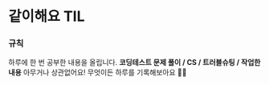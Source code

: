 # 같이해요 TIL

### 규칙

하루에 한 번 공부한 내용을 올립니다.
**코딩테스트 문제 풀이 / CS / 트러블슈팅 / 작업한 내용** 아무거나 상관없어요!
무엇이든 하루를 기록해보아요 🙌🏻
